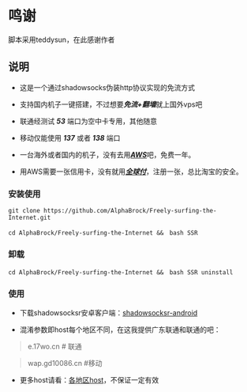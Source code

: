 鸣谢
========
脚本采用teddysun，在此感谢作者

说明
------------------
- 这是一个通过shadowsocks伪装http协议实现的免流方式

- 支持国内机子一键搭建，不过想要***免流+翻墙***就上国外vps吧

- 联通经测试 ***53*** 端口为空中卡专用，其他随意

- 移动仅能使用 ***137*** 或者 ***138*** 端口

- 一台海外或者国内的机子，没有去用[***AWS***](https://aws.amazon.com/cn/free/?nc2=h_l2_cc)吧，免费一年。

- 用AWS需要一张信用卡，没有就用[***全球付***](https://www.globalcash.hk/)，注册一张，总比淘宝的安全。


### 安装使用 ###

```
git clone https://github.com/AlphaBrock/Freely-surfing-the-Internet.git
```

```
cd AlphaBrock/Freely-surfing-the-Internet &&　bash SSR
```

### 卸载 ###

```
cd AlphaBrock/Freely-surfing-the-Internet &&　bash SSR uninstall
```

### 使用 ###

- 下载shadowsocksr安卓客户端：[shadowsocksr-android](https://soft.alphabrock.cn/shadowsocks/ssr-3.0.4.3.apk)

- 混淆参数即host每个地区不同，在这我提供广东联通和联通的吧：

> e.17wo.cn # 联通

> wap.gd10086.cn  #移动

- 更多host请看：[各地区host](https://www.alphabrock.xyz/help/host.html)，不保证一定有效